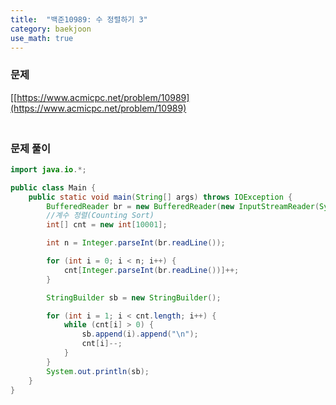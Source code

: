 ```yaml
---
title:  "백준10989: 수 정렬하기 3"
category: baekjoon
use_math: true
---
```




### 문제

[[https://www.acmicpc.net/problem/10989](https://www.acmicpc.net/problem/10989)



### <br>문제 풀이

```java
import java.io.*;

public class Main {
    public static void main(String[] args) throws IOException {
        BufferedReader br = new BufferedReader(new InputStreamReader(System.in));
        //계수 정렬(Counting Sort)
        int[] cnt = new int[10001];

        int n = Integer.parseInt(br.readLine());

        for (int i = 0; i < n; i++) {
            cnt[Integer.parseInt(br.readLine())]++;
        }

        StringBuilder sb = new StringBuilder();

        for (int i = 1; i < cnt.length; i++) {
            while (cnt[i] > 0) {
                sb.append(i).append("\n");
                cnt[i]--;
            }
        }
        System.out.println(sb);
    }
}
```

